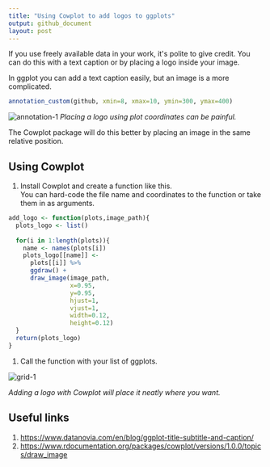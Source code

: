 ```yaml
---
title: "Using Cowplot to add logos to ggplots"
output: github_document
layout: post
---
```




If you use freely available data in your work, it's polite to give credit. You can do this with a text caption or by placing a logo inside your image.

In ggplot you can add a text caption easily, but an image is a more complicated.


```r
annotation_custom(github, xmin=8, xmax=10, ymin=300, ymax=400)
```


![annotation-1]({{site.baseurl}}/images/scrape-nicely/annotation-1.png)
*Placing a logo using plot coordinates can be painful.*

The Cowplot package will do this better by placing an image in the same relative position.

## Using Cowplot

1. Install Cowplot and create a function like this.  
You can hard-code the file name and coordinates to the function or take them in as arguments.


```r
add_logo <- function(plots,image_path){
  plots_logo <- list()
  
  for(i in 1:length(plots)){
    name <- names(plots[i])
    plots_logo[[name]] <-
      plots[[i]] %>%
      ggdraw() +
      draw_image(image_path,
                 x=0.95,
                 y=0.95,
                 hjust=1,
                 vjust=1,
                 width=0.12,
                 height=0.12)
  }
  return(plots_logo)
}
```



1. Call the function with your list of ggplots.

![grid-1]({{site.baseurl}}/images/scrape-nicely/draw-image-1.png)

*Adding a logo with Cowplot will place it neatly where you want.*

## Useful links
1. https://www.datanovia.com/en/blog/ggplot-title-subtitle-and-caption/
1. https://www.rdocumentation.org/packages/cowplot/versions/1.0.0/topics/draw_image
